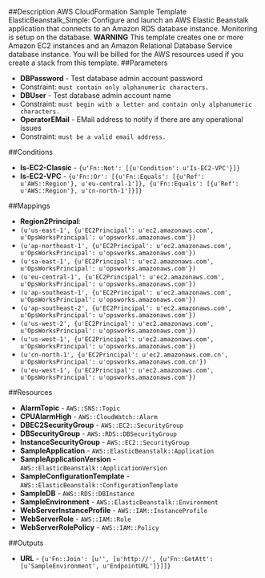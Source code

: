 ##Description
AWS CloudFormation Sample Template ElasticBeanstalk_Simple: Configure and launch an AWS Elastic Beanstalk application that connects to an Amazon RDS database instance. Monitoring is setup on the database. **WARNING** This template creates one or more Amazon EC2 instances and an Amazon Relational Database Service database instance. You will be billed for the AWS resources used if you create a stack from this template.
##Parameters
 * **DBPassword** - Test database admin account password
  * Constraint: `must contain only alphanumeric characters.`
 * **DBUser** - Test database admin account name
  * Constraint: `must begin with a letter and contain only alphanumeric characters.`
 * **OperatorEMail** - EMail address to notify if there are any operational issues
  * Constraint: `must be a valid email address.`


##Conditions
 * **Is-EC2-Classic** - `{u'Fn::Not': [{u'Condition': u'Is-EC2-VPC'}]}`
 * **Is-EC2-VPC** - `{u'Fn::Or': [{u'Fn::Equals': [{u'Ref': u'AWS::Region'}, u'eu-central-1']}, {u'Fn::Equals': [{u'Ref': u'AWS::Region'}, u'cn-north-1']}]}`


##Mappings
 * **Region2Principal**:
  * `(u'us-east-1', {u'EC2Principal': u'ec2.amazonaws.com', u'OpsWorksPrincipal': u'opsworks.amazonaws.com'})`
  * `(u'ap-northeast-1', {u'EC2Principal': u'ec2.amazonaws.com', u'OpsWorksPrincipal': u'opsworks.amazonaws.com'})`
  * `(u'sa-east-1', {u'EC2Principal': u'ec2.amazonaws.com', u'OpsWorksPrincipal': u'opsworks.amazonaws.com'})`
  * `(u'eu-central-1', {u'EC2Principal': u'ec2.amazonaws.com', u'OpsWorksPrincipal': u'opsworks.amazonaws.com'})`
  * `(u'ap-southeast-1', {u'EC2Principal': u'ec2.amazonaws.com', u'OpsWorksPrincipal': u'opsworks.amazonaws.com'})`
  * `(u'ap-southeast-2', {u'EC2Principal': u'ec2.amazonaws.com', u'OpsWorksPrincipal': u'opsworks.amazonaws.com'})`
  * `(u'us-west-2', {u'EC2Principal': u'ec2.amazonaws.com', u'OpsWorksPrincipal': u'opsworks.amazonaws.com'})`
  * `(u'us-west-1', {u'EC2Principal': u'ec2.amazonaws.com', u'OpsWorksPrincipal': u'opsworks.amazonaws.com'})`
  * `(u'cn-north-1', {u'EC2Principal': u'ec2.amazonaws.com.cn', u'OpsWorksPrincipal': u'opsworks.amazonaws.com.cn'})`
  * `(u'eu-west-1', {u'EC2Principal': u'ec2.amazonaws.com', u'OpsWorksPrincipal': u'opsworks.amazonaws.com'})`


##Resources
 * **AlarmTopic** - `AWS::SNS::Topic`
 * **CPUAlarmHigh** - `AWS::CloudWatch::Alarm`
 * **DBEC2SecurityGroup** - `AWS::EC2::SecurityGroup`
 * **DBSecurityGroup** - `AWS::RDS::DBSecurityGroup`
 * **InstanceSecurityGroup** - `AWS::EC2::SecurityGroup`
 * **SampleApplication** - `AWS::ElasticBeanstalk::Application`
 * **SampleApplicationVersion** - `AWS::ElasticBeanstalk::ApplicationVersion`
 * **SampleConfigurationTemplate** - `AWS::ElasticBeanstalk::ConfigurationTemplate`
 * **SampleDB** - `AWS::RDS::DBInstance`
 * **SampleEnvironment** - `AWS::ElasticBeanstalk::Environment`
 * **WebServerInstanceProfile** - `AWS::IAM::InstanceProfile`
 * **WebServerRole** - `AWS::IAM::Role`
 * **WebServerRolePolicy** - `AWS::IAM::Policy`


##Outputs
 * **URL** - `{u'Fn::Join': [u'', [u'http://', {u'Fn::GetAtt': [u'SampleEnvironment', u'EndpointURL']}]]}`


